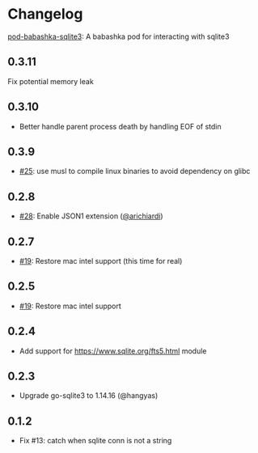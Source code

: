 # Changelog

[pod-babashka-sqlite3](https://github.com/babashka/pod-babashka-go-sqlite3): A babashka pod for interacting with sqlite3

## 0.3.11

Fix potential memory leak

## 0.3.10

- Better handle parent process death by handling EOF of stdin

## 0.3.9

- [#25](https://github.com/babashka/pod-babashka-go-sqlite3/issues/25): use musl to compile linux binaries to avoid dependency on glibc

## 0.2.8

- [#28](https://github.com/babashka/pod-babashka-go-sqlite3/issues/28): Enable JSON1 extension ([@arichiardi](https://github.com/arichiardi))

## 0.2.7

- [#19](https://github.com/babashka/pod-babashka-go-sqlite3/issues/19): Restore mac intel support (this time for real)

## 0.2.5

- [#19](https://github.com/babashka/pod-babashka-go-sqlite3/issues/19): Restore mac intel support

## 0.2.4

- Add support for https://www.sqlite.org/fts5.html module

## 0.2.3

- Upgrade go-sqlite3 to 1.14.16 (@hangyas)

## 0.1.2

- Fix #13: catch when sqlite conn is not a string
